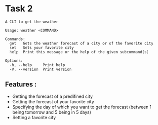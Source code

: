# Task 2 
```
A CLI to get the weather

Usage: weather <COMMAND>

Commands:
  get   Gets the weather forecast of a city or of the favorite city
  set   Sets your favorite city
  help  Print this message or the help of the given subcommand(s)

Options:
  -h, --help     Print help
  -V, --version  Print version
```

## Features : 
* Getting the forecast of a predifined city 
* Getting the forecast of your favorite city
* Specifying the day of which you want to get the forecast (between 1 being tomorrow and 5 being in 5 days)
* Setting a favorite city